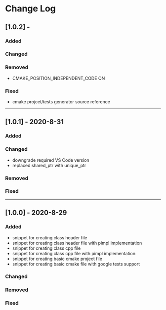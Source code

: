 # Change Log

## [1.0.2] - 

### Added

### Changed

### Removed

  - CMAKE_POSITION_INDEPENDENT_CODE ON

### Fixed

- cmake projcet/tests generator source reference

-----

## [1.0.1] - 2020-8-31

### Added

### Changed

- downgrade required VS Code version 
- replaced shared_ptr with unique_ptr

### Removed

### Fixed

-----

## [1.0.0] - 2020-8-29
### Added
- snippet for creating class header file
- snippet for creating class header file with pimpl implementation
- snippet for creating class cpp file
- snippet for creating class cpp file with pimpl implementation
- snippet for creating basic cmake project file
- snippet for creating basic cmake file with google tests support

### Changed

### Removed

### Fixed
